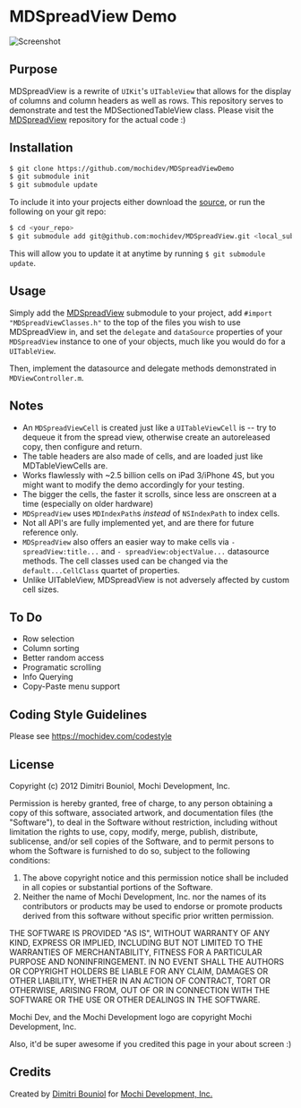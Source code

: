 MDSpreadView Demo
=================

![Screenshot](https://github.com/mochidev/MDSpreadViewDemo/raw/master/Artwork/Screenshot.png)

Purpose
-------

MDSpreadView is a rewrite of `UIKit`'s `UITableView` that allows for the display 
of columns and column headers as well as rows. This repository serves to 
demonstrate and test the MDSectionedTableView class. Please visit the
[MDSpreadView](https://github.com/mochidev/MDSpreadView) repository for the 
actual code :)

Installation
------------

```bash
$ git clone https://github.com/mochidev/MDSpreadViewDemo
$ git submodule init
$ git submodule update
```

To include it into your projects either download the
[source](https://github.com/mochidev/MDSpreadView), or run the following
on your git repo:

```bash
$ cd <your_repo>
$ git submodule add git@github.com:mochidev/MDSpreadView.git <local_subpath>/MDSpreadView
```

This will allow you to update it at anytime by running `$ git submodule update`.

Usage
-----

Simply add the
[MDSpreadView](https://github.com/mochidev/MDSpreadView) submodule to
your project, add `#import "MDSpreadViewClasses.h"` to the top of the files you 
wish to use MDSpreadView in, and set the `delegate` and `dataSource` properties 
of your `MDSpreadView` instance to one of your objects, much like you would do 
for a `UITableView`.

Then, implement the datasource and delegate methods demonstrated in `MDViewController.m`.

Notes
-----

 - An `MDSpreadViewCell` is created just like a `UITableViewCell` is -- try to 
 dequeue it from the spread view, otherwise create an autoreleased copy, then 
 configure and return.
 - The table headers are also made of cells, and are loaded just like 
 MDTableViewCells are.
 - Works flawlessly with ~2.5 billion cells on iPad 3/iPhone 4S, but you might want
 to modify the demo accordingly for your testing.
 - The bigger the cells, the faster it scrolls, since less are onscreen at a 
 time (especially on older hardware)
 - `MDSpreadView` uses `MDIndexPath`s *instead* of `NSIndexPath` to index cells.
 - Not all API's are fully implemented yet, and are there for future reference only.
 - `MDSpreadView` also offers an easier way to make cells via `- spreadView:title...`
 and `- spreadView:objectValue...` datasource methods. The cell classes used can be
 changed via the `default...CellClass` quartet of properties.
 - Unlike UITableView, MDSpreadView is not adversely affected by custom cell sizes.

To Do
-----

 - Row selection
 - Column sorting
 - Better random access
 - Programatic scrolling
 - Info Querying
 - Copy-Paste menu support

Coding Style Guidelines
-----------------------

Please see https://mochidev.com/codestyle

License
-------

Copyright (c) 2012 Dimitri Bouniol, Mochi Development, Inc.

Permission is hereby granted, free of charge, to any person obtaining a copy
of this software, associated artwork, and documentation files (the "Software"),
to deal in the Software without restriction, including without limitation the
rights to use, copy, modify, merge, publish, distribute, sublicense, and/or
sell copies of the Software, and to permit persons to whom the Software is
furnished to do so, subject to the following conditions:

1. The above copyright notice and this permission notice shall be included in
 all copies or substantial portions of the Software.
2. Neither the name of Mochi Development, Inc. nor the names of its
 contributors or products may be used to endorse or promote products
 derived from this software without specific prior written permission.

THE SOFTWARE IS PROVIDED "AS IS", WITHOUT WARRANTY OF ANY KIND, EXPRESS OR
IMPLIED, INCLUDING BUT NOT LIMITED TO THE WARRANTIES OF MERCHANTABILITY,
FITNESS FOR A PARTICULAR PURPOSE AND NONINFRINGEMENT. IN NO EVENT SHALL THE
AUTHORS OR COPYRIGHT HOLDERS BE LIABLE FOR ANY CLAIM, DAMAGES OR OTHER
LIABILITY, WHETHER IN AN ACTION OF CONTRACT, TORT OR OTHERWISE, ARISING FROM,
OUT OF OR IN CONNECTION WITH THE SOFTWARE OR THE USE OR OTHER DEALINGS IN
THE SOFTWARE.

Mochi Dev, and the Mochi Development logo are copyright Mochi Development, Inc.

Also, it'd be super awesome if you credited this page in your about screen :)

Credits
-------

Created by [Dimitri Bouniol](http://twitter.com/dimitribouniol) for [Mochi Development, Inc.](http://mochidev.com/)
